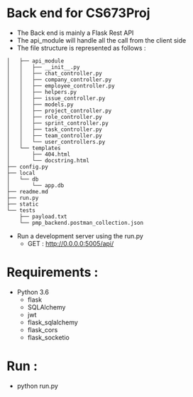 # Back end for CS673Proj
- The Back end is mainly a Flask Rest API
- The api_module will handle all the call from the client side
- The file structure is represented as follows :
```
│   ├── api_module
│   │   ├── __init__.py
│   │   ├── chat_controller.py
│   │   ├── company_controller.py
│   │   ├── employee_controller.py
│   │   ├── helpers.py
│   │   ├── issue_controller.py
│   │   ├── models.py
│   │   ├── project_controller.py
│   │   ├── role_controller.py
│   │   ├── sprint_controller.py
│   │   ├── task_controller.py
│   │   ├── team_controller.py
│   │   └── user_controllers.py
│   └── templates
│       ├── 404.html
│       └── docstring.html
├── config.py
├── local
│   └── db
│       └── app.db
├── readme.md
├── run.py
├── static
└── tests
    ├── payload.txt
    └── pmp_backend.postman_collection.json

```

- Run a development server using the run.py
    - GET : http://0.0.0.0:5005/api/ 

# Requirements : 
- Python 3.6
    - flask
    - SQLAlchemy
    - jwt
    - flask_sqlalchemy
    - flask_cors
    - flask_socketio
    
# Run : 
- python run.py
